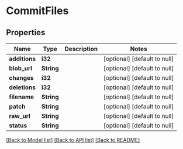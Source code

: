 # CommitFiles

## Properties
Name | Type | Description | Notes
------------ | ------------- | ------------- | -------------
**additions** | **i32** |  | [optional] [default to null]
**blob_url** | **String** |  | [optional] [default to null]
**changes** | **i32** |  | [optional] [default to null]
**deletions** | **i32** |  | [optional] [default to null]
**filename** | **String** |  | [optional] [default to null]
**patch** | **String** |  | [optional] [default to null]
**raw_url** | **String** |  | [optional] [default to null]
**status** | **String** |  | [optional] [default to null]

[[Back to Model list]](../README.md#documentation-for-models) [[Back to API list]](../README.md#documentation-for-api-endpoints) [[Back to README]](../README.md)


